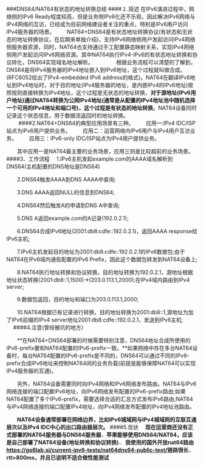 ###DNS64/NAT64有状态的地址转换总结
####１.简述
   在IPv6演进过程中，网络侧的IPv6 Ready程度较高，但是业务侧IPv6化还不乐观，因此解决IPv6网络与IPv4网络的互访，已经成为目前网络建设者关注的重点，特别是IPv6用户访问IPv4服务器的场景。
　　NAT64+DNS64是有状态地址转换协议(有状态和无状态的地址转换协议，在后期来单独介绍)，支持IPv6网络侧用户发起访问IPv4网络侧服务器资源，同时，NAT64也支持通过手工配置静态映射关系，实现IPv4网络侧用户发起访问IPv6网络资源。其中NAT64执行IPv4-IPv6的有状态地址转换和协议转化，DNS64实现域名地址解析。
　　　　根据业务流程可以清楚的了解到，DNS64是将IPv4服务器的IPv4地址嵌入到IPv6地址，这个过程就叫做合成。(RFC6052给出了IPv4-embedded IPv6 address的格式)。NAT64在翻译IPv6地址到IPv4地址时，对于目的地址(IPv4服务器的地址，是内嵌IPv4的IPv6地址)按照规则直接转换为IPv4地址，这个过程是无状态的地址转换，**对于源地址(IPv6用户地址)通过NAT64转换为公网IPv4地址(通常是从配置的IPv4地址池中随机选择一个可用的IPv4地址和端口号)，这个过程是有状态的地址转换**。NAT64设备同时记录这个状态信息，用于数据流返回时的地址转换。
　　
  ####2.NAT64+DNS64的典型应用场景有三种。
　　应用一:IPv4 IDC/ISP站点为IPv6用户提供业务。
　　应用二：运营网络内IPv6用户与IPv4用户互访业务。
　　应用三：IPv6-only IDC/ISP站点为IPv4用户提供业务。

　　其中应用一是NAT64最主要的业务场景，应用三则是比较超前的业务场景。
  ####3．工作流程
  　1.IPv6主机发起example.com的AAAA域名解析到DNS64(主机配置的DNS地址是DNS64)

　　2.DNS64触发AAAA到DNS AAAA中查询;

　　3.DNS AAAA返回NULL的信息到DNS64;

　　4.DNS64然后触发A的申请到DNS A中查询;

　　5.DNS A返回example.com的A记录(192.0.2.1);

　　6.DNS64合成IPv6地址(2001:db8:cdfe::192.0.2.1)，返回AAAA response给IPv6主机;

　　7.IPv6主机发起目的地址为2001:db8:cdfe::192.0.2.1的IPv6数据包;由于NAT64在IPv6域内通告配置的IPv6 Prefix，因此这个数据包转发到NAT64设备上;

　　8.NAT64执行地址转换和协议转换，目的地址转换为192.0.2.1，源地址根据地址状态转换(2001:db8::1,1500)->(203.0.113.1,2000);在IPv4域内路由到IPv4 server;

　　9.数据包返回，目的地址和端口为203.0.113.1,2000;

　　10.NAT64根据已有记录进行转换，目的地址转换为2001:db8::1,源地址为加了IPv6前缀的IPv4 server地址2001:db8:cdfe::192.0.2.1，发送到IPv6主机;
　
 ####4.注意(曾经被坑的地方）

　　**在NAT64+DNS64部署的时候需要特别注意，DNS64地址合成所使用的IPv6-prefix要和NAT64配置的IPv6-prefix一致。**如果网络中存在多台NAT64设备时，每台NAT64配置的IPv6-prefix是不同的，DNS64可以通过不同的IPv6-prefix合成IPv6地址来控制NAT64间的业务负载(前提是能够保障NAT64可以实现IPv4服务器的互通)。

　　另外，NAT64设备需要同时向IPv4网络和IPv6网络发布路由。NAT64与IPv6网络连接的端口配置IPv6地址，向IPv6网络发布配置的IPv6-prefix路由;如果NAT64配置了多个IPv6-prefix，需要选择合适的汇总方式发布IPv6路由;NAT64与IPv4网络连接的端口配置IPv4地址，向IPv4网络发布配置的IPv4地址池路由。

　　**NAT64设备通常部署在网络边界，比如IPv6城域网与IPv4城域网的互联互通层次以及IPv4 IDC中心的出口路由器层次。**
  ####5.现状
  　**现在运营商还没有正式部署的NAT64服务器与DNS64服务器．苹果能够使用DNS64/NAT64，应该是自己部署了NAT64设备(地址转换和协议转换)．
   我使用的国外开放nat64路由<https://go6lab.si/current-ipv6-tests/nat64dns64-public-test/>链路很长．rtt>800ms，并且已说明不适合做性能测试**